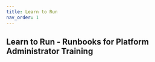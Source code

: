 ```yaml
---
title: Learn to Run
nav_order: 1
---
```


## Learn to Run - Runbooks for Platform Administrator Training
